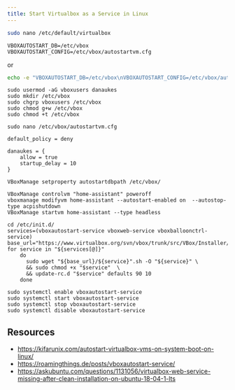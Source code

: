 ```yaml
---
title: Start Virtualbox as a Service in Linux
---
```


```bash
sudo nano /etc/default/virtualbox 
```

```
VBOXAUTOSTART_DB=/etc/vbox
VBOXAUTOSTART_CONFIG=/etc/vbox/autostartvm.cfg
```

or 

```bash
echo -e "VBOXAUTOSTART_DB=/etc/vbox\nVBOXAUTOSTART_CONFIG=/etc/vbox/autostartvm.cfg" | sudo tee /etc/default/virtualbox
```

```
sudo usermod -aG vboxusers danaukes
sudo mkdir /etc/vbox
sudo chgrp vboxusers /etc/vbox
sudo chmod g+w /etc/vbox
sudo chmod +t /etc/vbox

sudo nano /etc/vbox/autostartvm.cfg
```

```
default_policy = deny

danaukes = {
    allow = true
    startup_delay = 10
}
```


```
VBoxManage setproperty autostartdbpath /etc/vbox/
```

```
VBoxManage controlvm "home-assistant" poweroff
vboxmanage modifyvm home-assistant --autostart-enabled on  --autostop-type acpishutdown
VBoxManage startvm home-assistant --type headless
```


```
cd /etc/init.d/
services=(vboxautostart-service vboxweb-service vboxballoonctrl-service)
base_url="https://www.virtualbox.org/svn/vbox/trunk/src/VBox/Installer/linux"
for service in "${services[@]}"
    do
      sudo wget "${base_url}/${service}".sh -O "${service}" \
      && sudo chmod +x "$service"  \
      && update-rc.d "$service" defaults 90 10
    done
```

```
sudo systemctl enable vboxautostart-service
sudo systemctl start vboxautostart-service
sudo systemctl stop vboxautostart-service
sudo systemctl disable vboxautostart-service
```

## Resources

* <https://kifarunix.com/autostart-virtualbox-vms-on-system-boot-on-linux/>
* <https://roamingthings.de/posts/vboxautostart-service/>
* <https://askubuntu.com/questions/1131056/virtualbox-web-service-missing-after-clean-installation-on-ubuntu-18-04-1-lts>